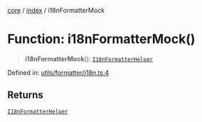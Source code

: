 [core](../../index.md) / [index](../index.md) / i18nFormatterMock

# Function: i18nFormatterMock()

> **i18nFormatterMock**(): [`I18nFormatterHelper`](../type-aliases/I18nFormatterHelper.md)

Defined in: [utils/formatter/i18n.ts:4](https://github.com/arthur-plazanet/i18next-compose/blob/414e3002796ebfffec21fa588fa2eecc4fa22150/packages/core/src/utils/formatter/i18n.ts#L4)

## Returns

[`I18nFormatterHelper`](../type-aliases/I18nFormatterHelper.md)
